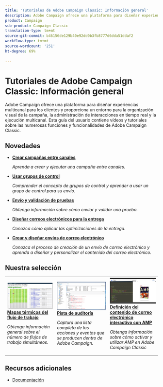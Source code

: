 ```yaml
---
title: 'Tutoriales de Adobe Campaign Classic: Información general'
description: Adobe Campaign ofrece una plataforma para diseñar experiencias multicanal para los clientes y proporciona un entorno para la organización visual de la campaña, la administración de interacciones en tiempo real y la ejecución multicanal. Esta guía del usuario contiene vídeos y tutoriales sobre las numerosas funciones y funcionalidades de Adobe Campaign Standard.
product: Campaign
sub-product: Campaign Classic
translation-type: tm+mt
source-git-commit: b46156de129b40e92dd0b3fb8777d6dda51ddaf2
workflow-type: tm+mt
source-wordcount: '251'
ht-degree: 69%

---
```



# Tutoriales de Adobe Campaign Classic: Información general

Adobe Campaign ofrece una plataforma para diseñar experiencias multicanal para los clientes y proporciona un entorno para la organización visual de la campaña, la administración de interacciones en tiempo real y la ejecución multicanal. Esta guía del usuario contiene vídeos y tutoriales sobre las numerosas funciones y funcionalidades de Adobe Campaign Classic.

## Novedades

* **[Crear campañas entre canales](/help/orchestrating-campaigns/cross-channel-campaigns.md)**

   *Aprenda a crear y ejecutar una campaña entre canales.*

* **[Usar grupos de control](/help/sending-messages/email-channel/use-control-groups.md)**

   *Comprender el concepto de grupos de control y aprender a usar un grupo de control para su envío.*

* **[Envío y validación de pruebas](/help/sending-messages/email-channel/send-and-validate-proofs.md)**

   *Obtenga información sobre cómo enviar y validar una prueba.*

* **[Diseñar correos electrónicos para la entrega](/help/sending-messages/email-channel/design-emails-for-deliverability.md)**

   *Conozca cómo aplicar las optimizaciones de la entrega.*

* **[Crear y diseñar envíos de correo electrónico](/help/sending-messages/email-channel/create-and-design-email-deliveries.md)**

   *Conozca el proceso de creación de un envío de correo electrónico y aprenda a diseñar y personalizar el contenido del correo electrónico.*


## Nuestra selección

<table>
<tr>
  <td>
    <a href="./monitoring-campaign-classic/workflow-heatmap.md">
      <img alt="Mapas térmicos de los flujos de trabajo (vídeo)" src="./assets/workflow-heatmap.png"/>
    </a>
    <div>
      <a href="./monitoring-campaign-classic/workflow-heatmap.md">
    <strong>Mapas térmicos del flujo de trabajo</strong>
    </a>
    </div>
    <p>
    <em>Obtenga información general sobre el número de flujos de trabajo simultáneos.</em>
    <p>
  </td>
   <td>
    <a href="./monitoring-campaign-classic/audit-trail.md">
      <img alt="Pista de auditoría (vídeo)" src="./assets/acc-audit-trail-thumb.png" />
    </a>
    <div>
      <a href="./monitoring-campaign-classic/audit-trail.md">
    <strong>Pista de auditoría</strong>
    </a>
    </div> 
    <p>
    <em>Captura una lista completa de las acciones y eventos que se producen dentro de Adobe Campaign.</em>
    <p>
  </td>
  <td>
    <a href="./sending-messages/email-channel/defining-interactive-email-content-with-amp.md">
      <img alt="Definición del contenido de correo electrónico interactivo con AMP (vídeo)" src="./assets/29940.png" />
    </a>
    <div>
      <a href="./sending-messages/email-channel/defining-interactive-email-content-with-amp.md">
    <strong>Definición del contenido de correo electrónico interactivo con AMP</strong>
    </a>
    </div>
    <p>
    <em>Obtenga información sobre cómo activar y utilizar AMP en Adobe Campaign Classic </em>
    <p>
  </td>
</tr>
</table>

## Recursos adicionales

* [Documentación](https://docs.adobe.com/content/help/es-ES/campaign-classic/using/getting-started/starting-with-adobe-campaign/about-adobe-campaign-classic.html)
